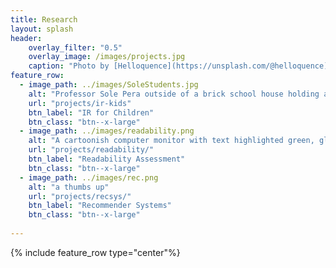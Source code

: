 ```yaml
---
title: Research
layout: splash
header:
    overlay_filter: "0.5"
    overlay_image: /images/projects.jpg
    caption: "Photo by [Helloquence](https://unsplash.com/@helloquence) on [Unsplash](https://unsplash.com/photos/5fNmWej4tAA)"
feature_row:
  - image_path: ../images/SoleStudents.jpg
    alt: "Professor Sole Pera outside of a brick school house holding a laptop with two adult students standing with her, looking at the laptop"
    url: "projects/ir-kids"
    btn_label: "IR for Children"
    btn_class: "btn--x-large"
  - image_path: ../images/readability.png
    alt: "A cartoonish computer monitor with text highlighted green, glasses in the upper left hand corner"
    url: "projects/readability/"
    btn_label: "Readability Assessment"
    btn_class: "btn--x-large"
  - image_path: ../images/rec.png
    alt: "a thumbs up"
    url: "projects/recsys/"
    btn_label: "Recommender Systems"
    btn_class: "btn--x-large"
    
---
```


{% include feature_row type="center"%}
